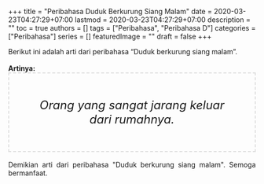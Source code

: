 +++
title = "Peribahasa Duduk Berkurung Siang Malam"
date = 2020-03-23T04:27:29+07:00
lastmod = 2020-03-23T04:27:29+07:00
description = ""
toc = true
authors = []
tags = ["Peribahasa", "Peribahasa D"]
categories = ["Peribahasa"]
series = []
featuredImage = ""
draft = false
+++

<div dir="ltr" style="text-align: left;" trbidi="on"><div style="text-align: justify;">Berikut ini adalah arti dari peribahasa “Duduk berkurung siang malam”.</div><br /><div style="text-align: justify;"><b>Artinya:</b></div><div style="border: 2px dashed #ddd; font-size: 24px; height: auto; margin: 0 auto; padding: 50px; text-align: center; width: auto;"><i>Orang yang sangat jarang keluar dari rumahnya.</i></div><br /><div style="text-align: justify;">Demikian arti dari peribahasa "Duduk berkurung siang malam". Semoga bermanfaat.</div></div>
